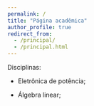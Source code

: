 ```yaml
---
permalink: /
title: "Página acadêmica"
author_profile: true
redirect_from: 
  - /principal/
  - /principal.html
---
```


Disciplinas:

- Eletrônica de potência;

- Álgebra linear;